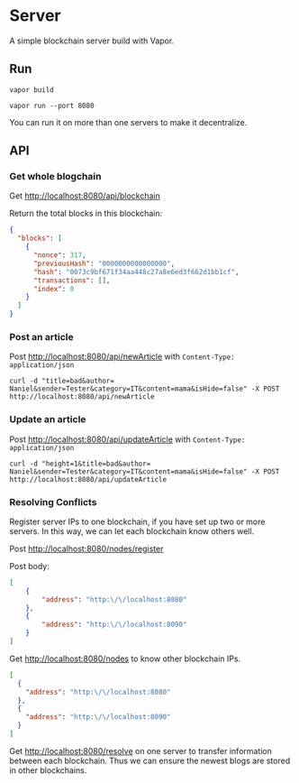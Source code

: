 # Server

A simple blockchain server build with Vapor.

## Run

```shell
vapor build
```

```shell
vapor run --port 8080
```

You can run it on more than one servers to make it decentralize.
## API

### Get whole blogchain

Get [http://localhost:8080/api/blockchain](http://localhost:8080/api/blockchain)

Return the total blocks in this blockchain:

```json
{
  "blocks": [
    {
      "nonce": 317,
      "previousHash": "0000000000000000",
      "hash": "0073c9bf671f34aa448c27a8e6ed3f662d1bb1cf",
      "transactions": [],
      "index": 0
    }
  ]
}
```

### Post an article

Post [http://localhost:8080/api/newArticle](http://localhost:8080/api/newArticle) with `Content-Type: application/json`

`curl -d "title=bad&author= Naniel&sender=Tester&category=IT&content=mama&isHide=false" -X POST http://localhost:8080/api/newArticle`

### Update an article
Post [http://localhost:8080/api/updateArticle](http://localhost:8080/api/updateArticle) with `Content-Type: application/json`

`curl -d "height=1&title=bad&author= Naniel&sender=Tester&category=IT&content=mama&isHide=false" -X POST http://localhost:8080/api/updateArticle`

### Resolving Conflicts

Register server IPs to one blockchain, if you have set up two or more servers. In this way, we can let each blockchain know others well.

Post [http://localhost:8080/nodes/register](http://localhost:8080/nodes/register)

Post body:

```json
[
    {
        "address": "http:\/\/localhost:8080"
    },
    {
        "address": "http:\/\/localhost:8090"
    }
]
```

Get [http://localhost:8080/nodes](http://localhost:8080/nodes) to know other blockchain IPs.

```json
[
  {
    "address": "http:\/\/localhost:8080"
  },
  {
    "address": "http:\/\/localhost:8090"
  }
]
```

Get [http://localhost:8080/resolve](http://localhost:8080/resolve) on one server to transfer information between each blockchain. Thus we can ensure the newest blogs are stored in other blockchains.
